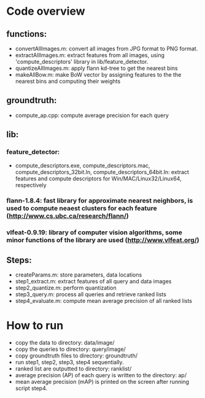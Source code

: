 # Code overview

## functions:
- convertAllImages.m: convert all images from JPG format to PNG format.
- extractAllImages.m: extract features from all images, using 'compute_descriptors' library in lib/feature_detector.
- quantizeAllImages.m: apply flann kd-tree to get the nearest bins
- makeAllBow.m: make BoW vector by assigning features to the the nearest bins and computing their weights

## groundtruth:
 - compute_ap.cpp: compute average precision for each query

## lib:
### feature_detector:
 - compute_descriptors.exe, compute_descriptors.mac, compute_descriptors_32bit.ln, compute_descriptors_64bit.ln: extract features and compute descriptors for Win/MAC/Linux32/Linux64, respectively

### flann-1.8.4: fast library for approximate nearest neighbors, is used to compute neaest clusters for each feature (http://www.cs.ubc.ca/research/flann/)
### vlfeat-0.9.19: library of computer vision algorithms, some minor functions of the library are used (http://www.vlfeat.org/)

## Steps:
- createParams.m: store parameters, data locations
- step1_extract.m: extract features of all query and data images
- step2_quantize.m: perform quantization
- step3_query.m: process all queries and retrieve ranked lists
- step4_evaluate.m: compute mean average precision of all ranked lists

# How to run
- copy the data to directory: data/image/
- copy the queries to directory: query/image/
- copy groundtruth files to directory: groundtruth/
- run step1, step2, step3, step4 sequentially.
- ranked list are outputted to directory: ranklist/
- average precision (AP) of each query is written to the directory: ap/
- mean average precision (mAP) is printed on the screen after running script step4.
